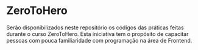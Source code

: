 # ZeroToHero
Serão disponibilizados neste repositório os códigos das práticas feitas durante o curso ZeroToHero.
Esta iniciativa tem o propósito de capacitar pessoas com pouca familiaridade com programação na área de Frontend.

